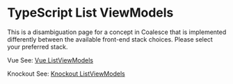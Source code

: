 
# TypeScript List ViewModels

This is a disambiguation page for a concept in Coalesce that is implemented differently between the available front-end stack choices. Please select your preferred stack.

Vue
    See: [Vue ListViewModels](/stacks/vue/layers/viewmodels.md) 

Knockout
    See: [Knockout ListViewModels](/stacks/ko/client/list-view-model.md) 
